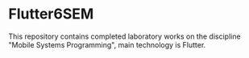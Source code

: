 ﻿# Flutter6SEM
This repository contains completed laboratory works on the discipline "Mobile Systems Programming", main technology is Flutter.
